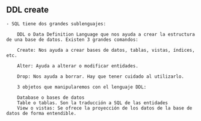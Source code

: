 
## DDL create

    - SQL tiene dos grandes sublenguajes:
    
        DDL o Data Definition Language que nos ayuda a crear la estructura de una base de datos. Existen 3 grandes comandos:

        Create: Nos ayuda a crear bases de datos, tablas, vistas, índices, etc.

        Alter: Ayuda a alterar o modificar entidades.

        Drop: Nos ayuda a borrar. Hay que tener cuidado al utilizarlo.

        3 objetos que manipularemos con el lenguaje DDL:

        Database o bases de datos
        Table o tablas. Son la traducción a SQL de las entidades
        View o vistas: Se ofrece la proyección de los datos de la base de datos de forma entendible.